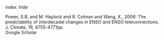 index: hide

<div class="Citation">

  <div class="Citation-body">
    <div class="Citation-text">Power, S.B. and M. Haylock and R. Colman and Wang, X., 2006: The predictability of interdecadal changes in ENSO and ENSO teleconnections. <span class="Article-journal">J. Climate, </span><span class="Article-volume">19, </span>4755-4771pp.</div>
    <div class="Citation-links">
      <div class="CitationLink" data-href="https://scholar.google.com/scholar?q=The+predictability+of+interdecadal+changes+in+ENSO+and+ENSO+teleconnections">
        <div class="CitationLink-icon CitationLink-Scholar"></div>
        <div class="CitationLink-text">Google Scholar</div>
      </div>
    </div>
  </div>
</div>


<div class="Citation-copy">

</div>